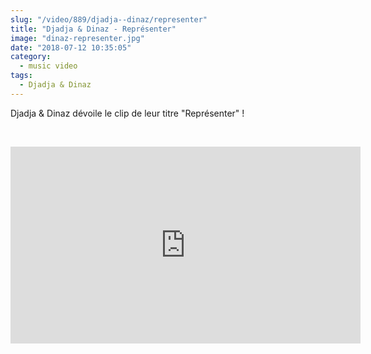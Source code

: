 ```yaml
--- 
slug: "/video/889/djadja--dinaz/representer"
title: "Djadja & Dinaz - Représenter"
image: "dinaz-representer.jpg"
date: "2018-07-12 10:35:05"
category:
  - music video
tags:
  - Djadja & Dinaz
---
```

<p>Djadja & Dinaz dévoile le clip de leur titre "Représenter" !</p><br/><p><iframe width="560" height="315" src="https://www.youtube.com/embed/hMk6V_QMXt4" frameborder="0" allow="autoplay; encrypted-media" allowfullscreen></iframe></p>